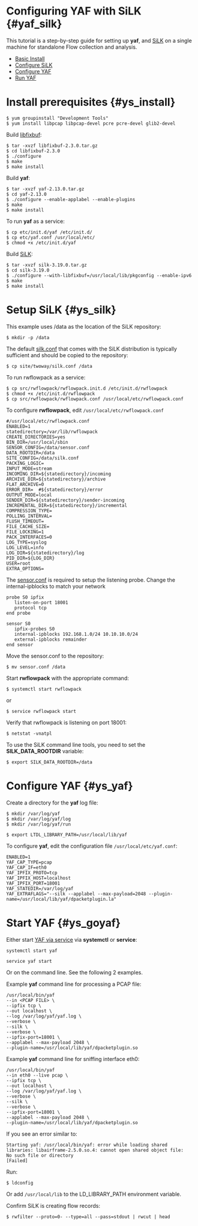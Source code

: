 Configuring YAF with SiLK {#yaf_silk}
=====================================

<!--
    Copyright (C) 2014-2025 Carnegie Mellon University
    See license information in LICENSE.txt.
-->
<!--
    @DISTRIBUTION_STATEMENT_BEGIN@
    YAF 2.16

    Copyright 2024 Carnegie Mellon University.

    NO WARRANTY. THIS CARNEGIE MELLON UNIVERSITY AND SOFTWARE ENGINEERING
    INSTITUTE MATERIAL IS FURNISHED ON AN "AS-IS" BASIS. CARNEGIE MELLON
    UNIVERSITY MAKES NO WARRANTIES OF ANY KIND, EITHER EXPRESSED OR IMPLIED,
    AS TO ANY MATTER INCLUDING, BUT NOT LIMITED TO, WARRANTY OF FITNESS FOR
    PURPOSE OR MERCHANTABILITY, EXCLUSIVITY, OR RESULTS OBTAINED FROM USE OF
    THE MATERIAL. CARNEGIE MELLON UNIVERSITY DOES NOT MAKE ANY WARRANTY OF
    ANY KIND WITH RESPECT TO FREEDOM FROM PATENT, TRADEMARK, OR COPYRIGHT
    INFRINGEMENT.

    Licensed under a GNU GPL 2.0-style license, please see LICENSE.txt or
    contact permission@sei.cmu.edu for full terms.

    [DISTRIBUTION STATEMENT A] This material has been approved for public
    release and unlimited distribution.  Please see Copyright notice for
    non-US Government use and distribution.

    This Software includes and/or makes use of Third-Party Software each
    subject to its own license.

    DM24-1063
    @DISTRIBUTION_STATEMENT_END@
-->

This tutorial is a step-by-step guide for setting up **yaf**,
and [SiLK](https://tools.netsa.cert.org/silk/index.html) on a single machine
for standalone Flow collection and analysis.

* [Basic Install](#ys_install)
* [Configure SiLK](#ys_silk)
* [Configure YAF](#ys_yaf)
* [Run YAF](#ys_goyaf)

Install prerequisites {#ys_install}
===================================

    $ yum groupinstall "Development Tools"
    $ yum install libpcap libpcap-devel pcre pcre-devel glib2-devel

Build [libfixbuf](https://tools.netsa.cert.org/fixbuf2/index.html):

    $ tar -xvzf libfixbuf-2.3.0.tar.gz
    $ cd libfixbuf-2.3.0
    $ ./configure
    $ make
    $ make install

Build **yaf**:

    $ tar -xvzf yaf-2.13.0.tar.gz
    $ cd yaf-2.13.0
    $ ./configure --enable-applabel --enable-plugins
    $ make
    $ make install

To run **yaf** as a service:

    $ cp etc/init.d/yaf /etc/init.d/
    $ cp etc/yaf.conf /usr/local/etc/
    $ chmod +x /etc/init.d/yaf


Build [SiLK](https://tools.netsa.cert.org/silk/index.html):

    $ tar -xvzf silk-3.19.0.tar.gz
    $ cd silk-3.19.0
    $ ./configure --with-libfixbuf=/usr/local/lib/pkgconfig --enable-ipv6
    $ make
    $ make install

Setup SiLK {#ys_silk}
=====================

This example uses /data as the location of the SiLK repository:

    $ mkdir -p /data

The default [silk.conf](https://tools.netsa.cert.org/silk/silk.conf.html) that comes with the SiLK distribution
is typically sufficient and should be copied to the repository:

    $ cp site/twoway/silk.conf /data

To run rwflowpack as a service:

    $ cp src/rwflowpack/rwflowpack.init.d /etc/init.d/rwflowpack
    $ chmod +x /etc/init.d/rwflowpack
    $ cp src/rwflowpack/rwflowpack.conf /usr/local/etc/rwflowpack.conf

To configure **rwflowpack**, edit ``/usr/local/etc/rwflowpack.conf``

    #/usr/local/etc/rwflowpack.conf
    ENABLED=1
    statedirectory=/var/lib/rwflowpack
    CREATE_DIRECTORIES=yes
    BIN_DIR=/usr/local/sbin
    SENSOR_CONFIG=/data/sensor.conf
    DATA_ROOTDIR=/data
    SITE_CONFIG=/data/silk.conf
    PACKING_LOGIC=
    INPUT_MODE=stream
    INCOMING_DIR=${statedirectory}/incoming
    ARCHIVE_DIR=${statedirectory}/archive
    FLAT_ARCHIVE=0
    ERROR_DIR=  #${statedirectory}/error
    OUTPUT_MODE=local
    SENDER_DIR=${statedirectory}/sender-incoming
    INCREMENTAL_DIR=${statedirectory}/incremental
    COMPRESSION_TYPE=
    POLLING_INTERVAL=
    FLUSH_TIMEOUT=
    FILE_CACHE_SIZE=
    FILE_LOCKING=1
    PACK_INTERFACES=0
    LOG_TYPE=syslog
    LOG_LEVEL=info
    LOG_DIR=${statedirectory}/log
    PID_DIR=${LOG_DIR}
    USER=root
    EXTRA_OPTIONS=


The [sensor.conf](https://tools.netsa.cert.org/silk/sensor.conf.html)
is required to setup the
listening probe.  Change the internal-ipblocks to match your network

    probe S0 ipfix
       listen-on-port 18001
       protocol tcp
    end probe

    sensor S0
       ipfix-probes S0
       internal-ipblocks 192.168.1.0/24 10.10.10.0/24
       external-ipblocks remainder
    end sensor

Move the sensor.conf to the repository:

    $ mv sensor.conf /data


Start **rwflowpack** with the appropriate command:

    $ systemctl start rwflowpack

or

    $ service rwflowpack start

Verify that rwflowpack is listening on port 18001:

    $ netstat -vnatpl

To use the SiLK command line tools, you need to set the **SILK_DATA_ROOTDIR** variable:

    $ export SILK_DATA_ROOTDIR=/data

Configure YAF {#ys_yaf}
=======================

Create a directory for the **yaf** log file:

    $ mkdir /var/log/yaf
    $ mkdir /var/log/yaf/log
    $ mkdir /var/log/yaf/run

    $ export LTDL_LIBRARY_PATH=/usr/local/lib/yaf

To configure **yaf**, edit the configuration file ``/usr/local/etc/yaf.conf``:

    ENABLED=1
    YAF_CAP_TYPE=pcap
    YAF_CAP_IF=eth0
    YAF_IPFIX_PROTO=tcp
    YAF_IPFIX_HOST=localhost
    YAF_IPFIX_PORT=18001
    YAF_STATEDIR=/var/log/yaf
    YAF_EXTRAFLAGS="--silk --applabel --max-payload=2048 --plugin-name=/usr/local/lib/yaf/dpacketplugin.la"

Start YAF {#ys_goyaf}
=====================

Either start [YAF via service](yaf_service.html) via **systemctl** or **service**:

    systemctl start yaf

    service yaf start

Or on the command line.  See the following 2 examples.

Example **yaf** command line for processing a PCAP file:

    /usr/local/bin/yaf
    --in <PCAP FILE> \
    --ipfix tcp \
    --out localhost \
    --log /var/log/yaf/yaf.log \
    --verbose \
    --silk \
    --verbose \
    --ipfix-port=18001 \
    --applabel --max-payload 2048 \
    --plugin-name=/usr/local/lib/yaf/dpacketplugin.so

Example **yaf** command line for sniffing interface eth0:

    /usr/local/bin/yaf
    --in eth0 --live pcap \
    --ipfix tcp \
    --out localhost \
    --log /var/log/yaf/yaf.log \
    --verbose \
    --silk \
    --verbose \
    --ipfix-port=18001 \
    --applabel --max-payload 2048 \
    --plugin-name=/usr/local/lib/yaf/dpacketplugin.so

If you see an error similar to:

    Starting yaf: /usr/local/bin/yaf: error while loading shared
    libraries: libairframe-2.5.0.so.4: cannot open shared object file:
    No such file or directory
    [Failed]

Run:

    $ ldconfig

Or add ``/usr/local/lib`` to the LD_LIBRARY_PATH environment variable.

Confirm SiLK is creating flow records:

    $ rwfilter --proto=0- --type=all --pass=stdout | rwcut | head

[yaf_service]:          yaf_service.html

[//]: # (Local variables:)
[//]: # (fill-column: 76)
[//]: # (indent-tabs-mode: nil)
[//]: # (sentence-end-double-space: nil)
[//]: # (tab-width: 8)
[//]: # (End:)
